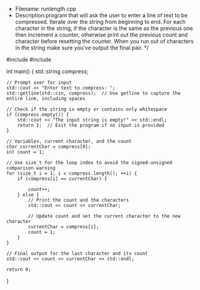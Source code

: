 * Filename: runlength.cpp
* Description:program that will ask the user to enter a line of text to be compressed. Iterate over the string from beginning to end. For each
character in the string, if the character is the same as the previous one then increment a counter,
otherwise print out the previous count and character before resetting the counter. When you run out
of characters in the string make sure you've output the final pair.
*/  

#include <iostream>
#include <string>

int main() {
    std::string compress;
    
    // Prompt user for input
    std::cout << "Enter text to compress: ";
    std::getline(std::cin, compress);  // Use getline to capture the entire line, including spaces
    
    // Check if the string is empty or contains only whitespace
    if (compress.empty()) {
        std::cout << "The input string is empty!" << std::endl;
        return 1;  // Exit the program if no input is provided
    }
    
    // Variables, current character, and the count
    char currentChar = compress[0];
    int count = 1;

    // Use size_t for the loop index to avoid the signed-unsigned comparison warning
    for (size_t i = 1; i < compress.length(); ++i) {
        if (compress[i] == currentChar) {
    
            count++;
        } else {
            // Print the count and the characters
            std::cout << count << currentChar;
            
            // Update count and set the current character to the new character
            currentChar = compress[i];
            count = 1;
        }
    }
    
    // Final output for the last character and its count
    std::cout << count << currentChar << std::endl;
    
    return 0;
}

